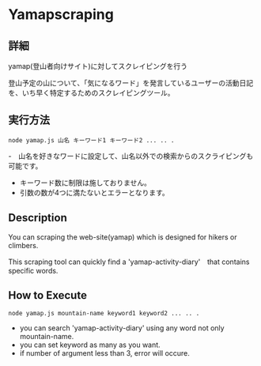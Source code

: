 # Yamapscraping

## 詳細
yamap(登山者向けサイト)に対してスクレイピングを行う

登山予定の山について、「気になるワード」を発言しているユーザーの活動日記を、いち早く特定するためのスクレイピングツール。

## 実行方法
`node yamap.js 山名 キーワード1 キーワード2 ... .. .`

-　山名を好きなワードに設定して、山名以外での検索からのスクライピングも可能です。
- キーワード数に制限は施しておりません。
- 引数の数が4つに満たないとエラーとなります。

## Description
You can scraping the web-site(yamap) which is designed for hikers or climbers.

This scraping tool can quickly find a 'yamap-activity-diary'　that contains specific words.

## How to Execute
`node yamap.js mountain-name keyword1 keyword2 ... .. .`

- you can search 'yamap-activity-diary' using any word not only mountain-name.
- you can set keyword as many as you want.
- if number of argument less than 3, error will occure.
